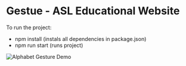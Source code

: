 # Gestue - ASL Educational Website

To run the project:
- npm install (instals all dependencies in package.json)
- npm run start (runs project)

![Alphabet Gesture Demo](https://media.giphy.com/media/T8UUjVRQcdKjL04e4W/giphy.gif)

